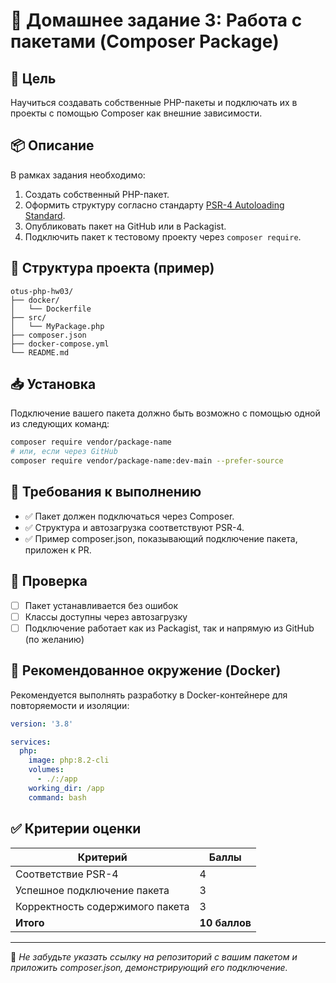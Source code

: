 # 🧩 Домашнее задание 3: Работа с пакетами (Composer Package)

## 🎯 Цель

Научиться создавать собственные PHP-пакеты и подключать их в проекты с помощью Composer как внешние зависимости.

## 📦 Описание

В рамках задания необходимо:

1. Создать собственный PHP-пакет.
2. Оформить структуру согласно стандарту [PSR-4 Autoloading Standard](https://www.php-fig.org/psr/psr-4/).
3. Опубликовать пакет на GitHub или в Packagist.
4. Подключить пакет к тестовому проекту через `composer require`.

## 📂 Структура проекта (пример)

```
otus-php-hw03/
├── docker/
│   └── Dockerfile
├── src/
│   └── MyPackage.php
├── composer.json
├── docker-compose.yml
└── README.md
```

## 📥 Установка

Подключение вашего пакета должно быть возможно с помощью одной из следующих команд:

```bash
composer require vendor/package-name
# или, если через GitHub
composer require vendor/package-name:dev-main --prefer-source
```

## 📐 Требования к выполнению

* ✅ Пакет должен подключаться через Composer.
* ✅ Структура и автозагрузка соответствуют PSR-4.
* ✅ Пример composer.json, показывающий подключение пакета, приложен к PR.

## 🧪 Проверка

* [ ] Пакет устанавливается без ошибок
* [ ] Классы доступны через автозагрузку
* [ ] Подключение работает как из Packagist, так и напрямую из GitHub (по желанию)

## 🐳 Рекомендованное окружение (Docker)

Рекомендуется выполнять разработку в Docker-контейнере для повторяемости и изоляции:

```yaml
version: '3.8'

services:
  php:
    image: php:8.2-cli
    volumes:
      - ./:/app
    working_dir: /app
    command: bash
```

## ✅ Критерии оценки

| Критерий                        | Баллы         |
| ------------------------------- | ------------- |
| Соответствие PSR-4              | 4             |
| Успешное подключение пакета     | 3             |
| Корректность содержимого пакета | 3             |
| **Итого**                       | **10 баллов** |

---

📘 *Не забудьте указать ссылку на репозиторий с вашим пакетом и приложить composer.json, демонстрирующий его подключение.*
